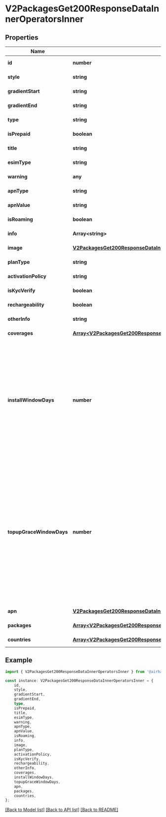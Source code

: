 # V2PackagesGet200ResponseDataInnerOperatorsInner


## Properties

Name | Type | Description | Notes
------------ | ------------- | ------------- | -------------
**id** | **number** |  | [default to undefined]
**style** | **string** |  | [default to undefined]
**gradientStart** | **string** |  | [default to undefined]
**gradientEnd** | **string** |  | [default to undefined]
**type** | **string** |  | [default to undefined]
**isPrepaid** | **boolean** |  | [default to undefined]
**title** | **string** |  | [default to undefined]
**esimType** | **string** |  | [default to undefined]
**warning** | **any** |  | [default to undefined]
**apnType** | **string** |  | [default to undefined]
**apnValue** | **string** |  | [default to undefined]
**isRoaming** | **boolean** |  | [default to undefined]
**info** | **Array&lt;string&gt;** |  | [default to undefined]
**image** | [**V2PackagesGet200ResponseDataInnerImage**](V2PackagesGet200ResponseDataInnerImage.md) |  | [default to undefined]
**planType** | **string** |  | [default to undefined]
**activationPolicy** | **string** |  | [default to undefined]
**isKycVerify** | **boolean** |  | [default to undefined]
**rechargeability** | **boolean** |  | [default to undefined]
**otherInfo** | **string** |  | [default to undefined]
**coverages** | [**Array&lt;V2PackagesGet200ResponseDataInnerOperatorsInnerCoveragesInner&gt;**](V2PackagesGet200ResponseDataInnerOperatorsInnerCoveragesInner.md) |  | [default to undefined]
**installWindowDays** | **number** | The # of days from when an eSIM is bought from operator until it can be installed on a device. If this time passes - the sim is recycled and gone (cannot be used/ topped up) | [default to undefined]
**topupGraceWindowDays** | **number** | The # of days from when an eSIM is exhausted or expired until a topup is bought. If this period passes and no topup is bought, the sim is recycled and can no longer be topped up. Note that after each topup this period restarts. | [default to undefined]
**apn** | [**V2PackagesGet200ResponseDataInnerOperatorsInnerApn**](V2PackagesGet200ResponseDataInnerOperatorsInnerApn.md) |  | [default to undefined]
**packages** | [**Array&lt;V2PackagesGet200ResponseDataInnerOperatorsInnerPackagesInner&gt;**](V2PackagesGet200ResponseDataInnerOperatorsInnerPackagesInner.md) |  | [default to undefined]
**countries** | [**Array&lt;V2PackagesGet200ResponseDataInnerOperatorsInnerCountriesInner&gt;**](V2PackagesGet200ResponseDataInnerOperatorsInnerCountriesInner.md) |  | [default to undefined]

## Example

```typescript
import { V2PackagesGet200ResponseDataInnerOperatorsInner } from '@airhalo/client';

const instance: V2PackagesGet200ResponseDataInnerOperatorsInner = {
    id,
    style,
    gradientStart,
    gradientEnd,
    type,
    isPrepaid,
    title,
    esimType,
    warning,
    apnType,
    apnValue,
    isRoaming,
    info,
    image,
    planType,
    activationPolicy,
    isKycVerify,
    rechargeability,
    otherInfo,
    coverages,
    installWindowDays,
    topupGraceWindowDays,
    apn,
    packages,
    countries,
};
```

[[Back to Model list]](../README.md#documentation-for-models) [[Back to API list]](../README.md#documentation-for-api-endpoints) [[Back to README]](../README.md)
